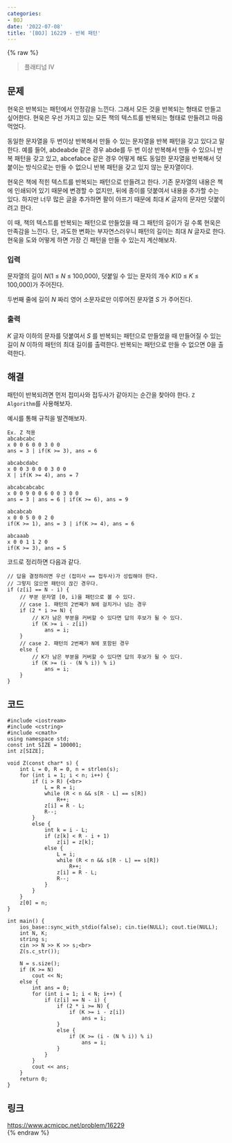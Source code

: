 ```yaml
---
categories:
- BOJ
date: '2022-07-08'
title: '[BOJ] 16229 - 반복 패턴'
---
```


{% raw %}
> 플래티넘 IV<br>

## 문제
현욱은 반복되는 패턴에서 안정감을 느낀다. 그래서 모든 것을 반복되는 형태로 만들고 싶어한다. 현욱은 우선 가지고 있는 모든 책의 텍스트를 반복되는 형태로 만들려고 마음 먹었다.

동일한 문자열을 두 번이상 반복해서 만들 수 있는 문자열을 반복 패턴을 갖고 있다고 말한다. 예를 들어, abdeabde 같은 경우 abde를 두 번 이상 반복해서 만들 수 있으니 반복 패턴을 갖고 있고, abcefabce 같은 경우 어떻게 해도 동일한 문자열을 반복해서 덧붙이는 방식으로는 만들 수 없으니 반복 패턴을 갖고 있지 않는 문자열이다.

현욱은 책에 적힌 텍스트를 반복되는 패턴으로 만들려고 한다. 기존 문자열의 내용은 책에 인쇄되어 있기 때문에 변경할 수 없지만, 뒤에 종이를 덧붙여서 내용을 추가할 수는 있다. 하지만 너무 많은 글을 추가하면 팔이 아프기 때문에 최대  _K_ 글자의 문자만 덧붙이려고 한다.

이 때, 책의 텍스트를 반복되는 패턴으로 만들었을 때 그 패턴의 길이가 길 수록 현욱은 만족감을 느낀다. 단, 과도한 변화는 부자연스러우니 패턴의 길이는 최대  _N_ 글자로 한다. 현욱을 도와 어떻게 하면 가장 긴 패턴을 만들 수 있는지 계산해보자.

### 입력
문자열의 길이  _N_(1 ≤  _N_  ≤ 100,000), 덧붙일 수 있는 문자의 개수  _K_(0 ≤ _K_ ≤ 100,000)가 주어진다.

두번째 줄에 길이  _N_ 짜리 영어 소문자로만 이루어진 문자열  _S_ 가 주어진다.

### 출력
_K_ 글자 이하의 문자를 덧붙여서  _S_ 를 반복되는 패턴으로 만들었을 때 만들어질 수 있는 길이 _N_  이하의 패턴의 최대 길이를 출력한다. 반복되는 패턴으로 만들 수 없으면 0을 출력한다.

## 해결
패턴이 반복되려면 먼저 접미사와 접두사가 같아지는 순간을 찾아야 한다. `Z Algorithm`를 사용해보자.

예시를 통해 규칙을 발견해보자. 
```
Ex. Z 적용
abcabcabc
x 0 0 6 0 0 3 0 0
ans = 3 | if(K >= 3), ans = 6 

abcabcdabc
x 0 0 3 0 0 0 3 0 0
X | if(K >= 4), ans = 7 

abcabcabcabc
x 0 0 9 0 0 6 0 0 3 0 0
ans = 3 | ans = 6 | if(K >= 6), ans = 9

abcabcab
x 0 0 5 0 0 2 0
if(K >= 1), ans = 3 | if(K >= 4), ans = 6

abcaaab
x 0 0 1 1 2 0
if(K >= 3), ans = 5
```

코드로 정리하면 다음과 같다.
```
// 답을 결정하려면 우선 (접미사 == 접두사)가 성립해야 한다.
// 그렇지 않으면 패턴이 끊긴 경우다.
if (z[i] == N - i) {
	// 부분 문자열 [0, i)을 패턴으로 볼 수 있다.
	// case 1. 패턴의 2번째가 N에 걸치거나 넘는 경우
	if (2 * i >= N) {
		// K가 남은 부분을 커버할 수 있다면 답의 후보가 될 수 있다.
		if (K >= i - z[i])
			ans = i;
	}
	// case 2. 패턴의 2번째가 N에 포함된 경우
	else {
		// K가 남은 부분을 커버할 수 있다면 답의 후보가 될 수 있다.
		if (K >= (i - (N % i)) % i)
			ans = i;
	}
}
```

## 코드
```
#include <iostream>
#include <cstring>
#include <cmath>
using namespace std;
const int SIZE = 100001;
int z[SIZE];

void Z(const char* s) {
	int L = 0, R = 0, n = strlen(s);
	for (int i = 1; i < n; i++) {
		if (i > R) {<br>
			L = R = i;
			while (R < n && s[R - L] == s[R])
				R++;
			z[i] = R - L;
			R--;
		}
		else {
			int k = i - L;
			if (z[k] < R - i + 1)
				z[i] = z[k];
			else {
				L = i;
				while (R < n && s[R - L] == s[R])
					R++;
				z[i] = R - L;
				R--;
			}
		}
	}
	z[0] = n;
}

int main() {
	ios_base::sync_with_stdio(false); cin.tie(NULL); cout.tie(NULL);
	int N, K;
	string s;
	cin >> N >> K >> s;<br>
	Z(s.c_str());

	N = s.size();
	if (K >= N)
		cout << N;
	else {
		int ans = 0;
		for (int i = 1; i < N; i++) {
			if (z[i] == N - i) {
				if (2 * i >= N) {
					if (K >= i - z[i])
						ans = i;
				}
				else {
					if (K >= (i - (N % i)) % i)
						ans = i;
				}
			}
		}
		cout << ans;
	}
	return 0;
}
```

## 링크
https://www.acmicpc.net/problem/16229<br>
{% endraw %}